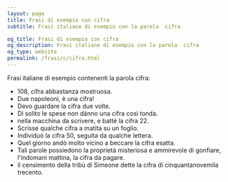 ```yaml
---
layout: page
title: Frasi di esempio con cifra 
subtitle: Frasi italiane di esempio con la parola  cifra

og_title: Frasi di esempio con cifra 
og_description: Frasi italiane di esempio con la parola  cifra
og_type: website
permalink: /frasi/c/cifra.html
---
```


Frasi italiane di esempio contenenti la parola cifra:


- 108, cifra abbastanza mostruosa.
- Due napoleoni, è una cifra!
- Devo guardare la cifra due volte.
- Di solito le spese non dànno una cifra così tonda.
- nella macchina da scrivere, e batté la cifra 22.
- Scrisse qualche cifra a matita su un foglio.
- Individuò la cifra 50, seguita da qualche lettera.
- Quel giorno andò molto vicino a beccare la cifra esatta.
- Tali parole possiedono la proprietà misteriosa e ammirevole di gonfiare, l'indomani mattina, la cifra da pagare.
- il censimento della tribù di Simeone dette la cifra di cinquantanovemila trecento.
